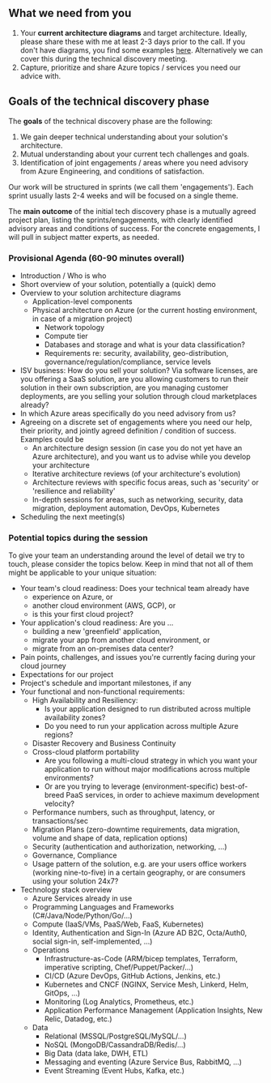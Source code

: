 

## What we need from you

1. Your **current architecture diagrams** and target architecture. Ideally, please share these with me at least 2-3 days prior to the call. If you don't have diagrams, you find some examples [here](https://cookbook.azureisv.com/other-samples). Alternatively we can cover this during the technical discovery meeting. 
2. Capture, prioritize and share Azure topics / services you need our advice with. 

## Goals of the technical discovery phase

The **goals** of the technical discovery phase are the following: 

1. We gain deeper technical understanding about your solution's architecture. 
2. Mutual understanding about your current tech challenges and goals. 
3. Identification of joint engagements / areas where you need advisory from Azure Engineering, and conditions of satisfaction.  

Our work will be structured in sprints (we call them 'engagements'). Each sprint usually lasts 2-4 weeks and will be focused on a single theme.  

The **main outcome** of the initial tech discovery phase is a mutually agreed project plan, listing the sprints/engagements, with clearly identified advisory areas and conditions of success. For the concrete engagements, I will pull in subject matter experts, as needed.

### Provisional Agenda (60-90 minutes overall)

- Introduction / Who is who
- Short overview of your solution, potentially a (quick) demo
- Overview to your solution architecture diagrams
  - Application-level components
  - Physical architecture on Azure (or the current hosting environment, in case of a migration project)
    - Network topology
    - Compute tier
    - Databases and storage and what is your data classification? 
    - Requirements re: security, availability, geo-distribution, governance/regulation/compliance, service levels
- ISV business: How do you sell your solution? Via software licenses, are you offering a SaaS solution, are you allowing customers to run their solution in their own subscription, are you managing customer deployments, are you selling your solution through cloud marketplaces already?  
- In which Azure areas specifically do you need advisory from us?
- Agreeing on a discrete set of engagements where you need our help, their priority, and jointly agreed definition / condition of success. Examples could be
  - An architecture design session (in case you do not yet have an Azure architecture), and you want us to advise while you develop your architecture
  - Iterative architecture reviews (of your architecture's evolution)
  - Architecture reviews with specific focus areas, such as 'security' or 'resilience and reliability'
  - In-depth sessions for areas, such as networking, security, data migration, deployment automation, DevOps, Kubernetes
- Scheduling the next meeting(s)

### Potential topics during the session

To give your team an understanding around the level of detail we try to touch, please consider the topics below. Keep in mind that not all of them might be applicable to your unique situation: 

- Your team's cloud readiness: Does your technical team already have
  - experience on Azure, or 
  - another cloud environment (AWS, GCP), or 
  - is this your first cloud project?
- Your application's cloud readiness: Are you ...
  - building a new 'greenfield' application,
  - migrate your app from another cloud environment, or
  - migrate from an on-premises data center?
- Pain points, challenges, and issues you're currently facing during your cloud journey
- Expectations for our project
- Project's schedule and important milestones, if any
- Your functional and non-functional requirements:
  - High Availability and Resiliency: 
    - Is your application designed to run distributed across multiple availability zones?
    - Do you need to run your application across multiple Azure regions?
  - Disaster Recovery and Business Continuity
  - Cross-cloud platform portability
    - Are you following a multi-cloud strategy in which you want your application to run without major modifications across multiple environments?
    - Or are you trying to leverage (environment-specific) best-of-breed PaaS services, in order to achieve maximum development velocity?
  - Performance numbers, such as throughput, latency, or transactions/sec
  - Migration Plans (zero-downtime requirements, data migration, volume and shape of data, replication options)
  - Security (authentication and authorization, networking, ...)
  - Governance, Compliance
  - Usage pattern of the solution, e.g. are your users office workers (working nine-to-five) in a certain geography, or are consumers using your solution 24x7?
- Technology stack overview
  - Azure Services already in use
  - Programming Languages and Frameworks (C#/Java/Node/Python/Go/...)
  - Compute (IaaS/VMs, PaaS/Web, FaaS, Kubernetes)
  - Identity, Authentication and Sign-In (Azure AD B2C, Octa/Auth0, social sign-in, self-implemented, ...)
  - Operations
    - Infrastructure-as-Code (ARM/bicep templates, Terraform, imperative scripting, Chef/Puppet/Packer/...)
    - CI/CD (Azure DevOps, GitHub Actions, Jenkins, etc.)
    - Kubernetes and CNCF (NGINX, Service Mesh, Linkerd, Helm, GitOps, ...)
    - Monitoring (Log Analytics, Prometheus, etc.)
    - Application Performance Management (Application Insights, New Relic, Datadog, etc.)
  - Data
    - Relational (MSSQL/PostgreSQL/MySQL/...)
    - NoSQL (MongoDB/CassandraDB/Redis/...)
    - Big Data (data lake, DWH, ETL)
    - Messaging and eventing (Azure Service Bus, RabbitMQ, ...)
    - Event Streaming (Event Hubs, Kafka, etc.)


